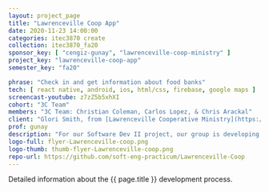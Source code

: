 ```yaml
---
layout: project_page
title: "Lawrenceville Coop App"
date: 2020-11-23 14:00:00
categories: itec3870 create
collection: itec3870_fa20
sponsor_key: [ "cengiz-gunay", "lawrenceville-coop-ministry" ]
project_key: "lawrenceville-coop-app"
semester_key: "fa20"

phrase: "Check in and get information about food banks"
tech: [ react native, android, ios, html/css, firebase, google maps ]
screencast-youtube: z7zZ5b5xhXI
cohort: "3C Team"
members: "3C Team: Christian Coleman, Carlos Lopez, & Chris Arackal"
client: "Glori Smith, from [Lawrenceville Cooperative Ministry](https://lawrencevilleco-op.org/)"
prof: gunay
description: "For our Software Dev II project, our group is developing a mobile application for the Lawrenceville Cooperative Ministry. They are a community food bank ministry that provides food for people and families in need. The application’s main purpose is to provide a way for the Coop’s customers to “Check-in” before they come to pick up their free food. It will allow the user to provide enough information to the Coop, like name, phone number, and food preferences. This will allow the Coop to get the care package ready before the customer gets on site. It will also provide information about the Coop values and mission, as well as information regarding volunteering. Additionally, the app will provide information to allow people to contact the Coop and get directions to get to the facility."
logo-full: flyer-Lawrenceville-coop.png
logo-thumb: thumb-flyer-Lawrenceville-coop.png
repo-url: https://github.com/soft-eng-practicum/Lawrenceville-Coop
---
```


Detailed information about the {{ page.title }} development process.

<!-- lightgallery -->
<script src="https://code.jquery.com/jquery-2.2.4.min.js"></script>
<script src="https://cdn.jsdelivr.net/lightgallery/1.3.7/js/lightgallery.min.js"></script>
<script src="https://cdn.jsdelivr.net/g/lg-zoom"></script>

<script type="text/javascript">
    $(document).ready(function() {
    $("body").lightGallery({
    zoom: true,
    selector: 'a#lightgallery',
    selectWithin: 'body'
    });
    });
</script>

[ggc]: http://www.ggc.edu
[gunay-ggc]: http://www.ggc.edu/about-ggc/directory/cengiz-gunay
[doloc-ggc]: http://www.ggc.edu/about-ggc/directory/anca-doloc-mihu
